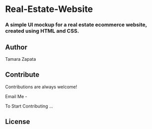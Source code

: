 # Real-Estate-Website

### A simple UI mockup for a real estate ecommerce website, created using HTML and CSS.



## Author
Tamara Zapata


## Contribute

Contributions are always welcome!

Email Me - 

To Start Contributing ...


## License


